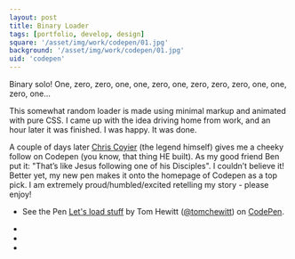 ```yaml
---
layout: post
title: Binary Loader
tags: [portfolio, develop, design]
square: '/asset/img/work/codepen/01.jpg'
background: '/asset/img/work/codepen/01.jpg'
uid: 'codepen'
---
```


<p class="headline">Binary solo! One, zero, zero, one, one, zero, one, zero, zero, zero, one, one, zero, one...</p>

<p>This somewhat random loader is made using minimal markup and animated with pure CSS. I came up with the idea driving home from work, and an hour later it was finished. I was happy. It was done.</p>

<p>A couple of days later <a href="http://codepen.io/chriscoyier/">Chris Coyier</a> (the legend himself) gives me a cheeky follow on Codepen (you know, that thing HE built). As my good friend Ben put it: "That’s like Jesus following one of his Disciples". I couldn’t believe it! Better yet, my new pen makes it onto the homepage of Codepen as a top pick. I am extremely proud/humbled/excited retelling my story - please enjoy!</p>

<section class="post-media">
	<ul>
		<li class="full">
			<p data-height="445" data-theme-id="0" data-slug-hash="yNdQrO" data-default-tab="result" data-user="tomchewitt" class='codepen'>See the Pen <a href='http://codepen.io/tomchewitt/pen/yNdQrO/'>Let's load stuff</a> by Tom Hewitt (<a href='http://codepen.io/tomchewitt'>@tomchewitt</a>) on <a href='http://codepen.io'>CodePen</a>.</p>
			<script async src="//assets.codepen.io/assets/embed/ei.js"></script>
		</li>
	</ul>
</section>

<section class="block palette three-colors">
	<ul>
		<li class="color-1"></li>
		<li class="color-2"></li>
		<li class="color-3"></li>
	</ul>
</section>

<section>
	
</section>
